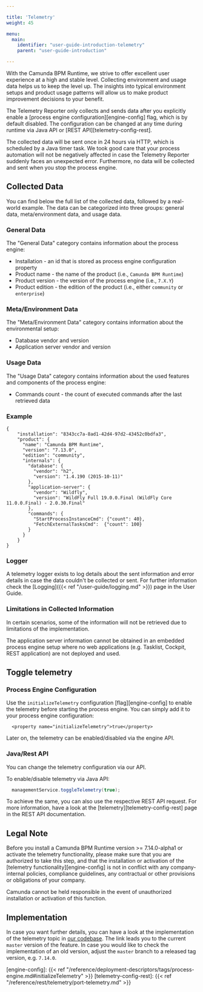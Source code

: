 ```yaml
---

title: 'Telemetry'
weight: 45

menu:
  main:
    identifier: "user-guide-introduction-telemetry"
    parent: "user-guide-introduction"

---
```



With the Camunda BPM Runtime, we strive to offer excellent user experience at a high and stable level. Collecting environment and usage data helps us to keep the level up. The insights into typical environment setups and product usage patterns will allow us to make product improvement decisions to your benefit.

The Telemetry Reporter only collects and sends data after you explicitly enable a [process engine configuration][engine-config] flag, which is by default disabled. The configuration can be changed at any time during runtime via Java API or [REST API][telemetry-config-rest].

The collected data will be sent once in 24 hours via HTTP, which is scheduled by a Java timer task. We took good care that your process automation will not be negatively affected in case the Telemetry Reporter suddenly faces an unexpected error. Furthermore, no data will be collected and sent when you stop the process engine.

## Collected Data

You can find below the full list of the collected data, followed by a real-world example. The data can be categorized into three groups: general data, meta/environment data, and usage data.

### General Data

The "General Data" category contains information about the process engine:

* Installation - an id that is stored as process engine configuration property
* Product name - the name of the product (i.e., `Camunda BPM Runtime`)
* Product version - the version of the process engine (i.e., `7.X.Y`)
* Product edition - the edition of the product (i.e., either `community` or `enterprise`)

### Meta/Environment Data
The "Meta/Environment Data" category contains information about the environmental setup:

* Database vendor and version
* Application server vendor and version

### Usage Data
The "Usage Data" category contains information about the used features and components of the process engine:

* Commands count - the count of executed commands after the last retrieved data

### Example

```
{
    "installation": "8343cc7a-8ad1-42d4-97d2-43452c0bdfa3",
    "product": {
      "name": "Camunda BPM Runtime",
      "version": "7.13.0",
      "edition": "community",
      "internals": {
        "database": {  
          "vendor": "h2",
          "version": "1.4.190 (2015-10-11)"
        },
        "application-server": {
          "vendor": "Wildfly",
          "version": "WildFly Full 19.0.0.Final (WildFly Core 11.0.0.Final) - 2.0.30.Final"
        },
        "commands": {
          "StartProcessInstanceCmd": {"count": 40},
          "FetchExternalTasksCmd":  {"count": 100}
        }
      }
    }
}
```

### Logger

A telemetry logger exists to log details about the sent information and error details in case the data couldn't be collected or sent. For further information check the [Logging]({{< ref "/user-guide/logging.md" >}}) page in the User Guide.

### Limitations in Collected Information

In certain scenarios, some of the information will not be retrieved due to limitations of the implementation.

The application server information cannot be obtained in an embedded process engine setup where no web applications (e.g. Tasklist, Cockpit, REST application) are not deployed and used.


## Toggle telemetry

### Process Engine Configuration

Use the `initializeTelemetry` configuration [flag][engine-config] to enable the telemetry before starting the process engine. You can simply add it to your process engine configuration:

```
  <property name="initializeTelemetry">true</property>
```

Later on, the telemetry can be enabled/disabled via the engine API.

### Java/Rest API

You can change the telemetry configuration via our API.

To enable/disable telemetry via Java API:

```java
  managementService.toggleTelemetry(true);
```

To achieve the same, you can also use the respective REST API request. For more information, have a look at the [telemetry][telemetry-config-rest] page in the REST API documentation.

## Legal Note

Before you install a Camunda BPM Runtime version >= 7.14.0-alpha1 or activate the telemetry functionality, please make sure that you are authorized to take this step, and that the installation or activation of the [telemetry functionality][engine-config] is not in conflict with any company-internal policies, compliance guidelines, any contractual or other provisions or obligations of your company.

Camunda cannot be held responsible in the event of unauthorized installation or activation of this function.

## Implementation 

In case you want further details, you can have a look at the implementation of the telemetry topic in [our codebase](https://github.com/camunda/camunda-bpm-platform/blob/master/engine/src/main/java/org/camunda/bpm/engine/impl/telemetry/reporter/TelemetrySendingTask.java). The link leads you to the current `master` version of the feature. In case you would like to check the implementation of an old version, adjust the `master` branch to a released tag version, e.g. `7.14.0`.

[engine-config]: {{< ref "/reference/deployment-descriptors/tags/process-engine.md#initializeTelemetry" >}}
[telemetry-config-rest]: {{< ref "/reference/rest/telemetry/port-telemetry.md" >}}
